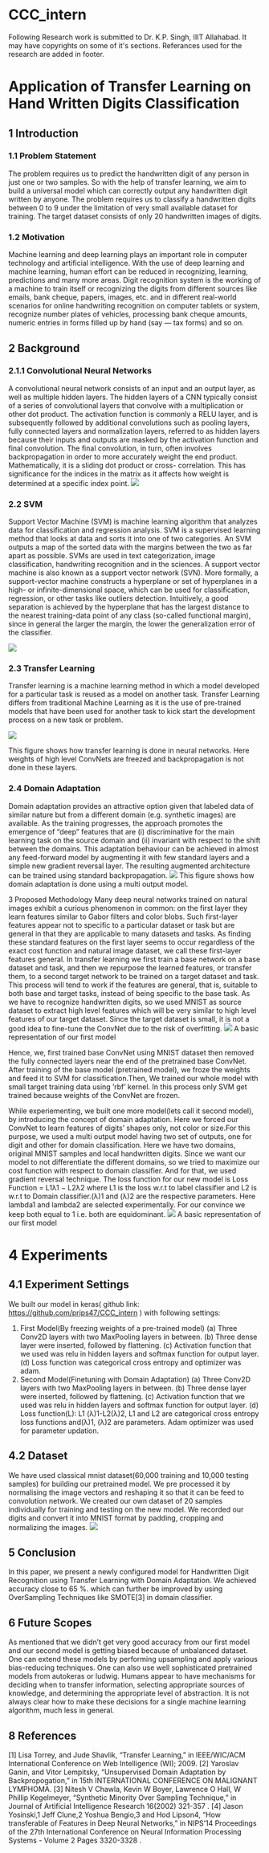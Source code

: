 # CCC_intern
 Following Research work is submitted to Dr. K.P. Singh, IIIT Allahabad. It may have copyrights on some of it's sections. Referances used for the research are added in footer.

# Application of Transfer Learning on Hand Written Digits Classification
## 1 Introduction
### 1.1 Problem Statement
The problem requires us to predict the handwritten digit of any person in just one or two samples. So with the help of transfer learning, we aim to build a universal model which can correctly output any handwritten digit written by anyone.
The problem requires us to classify a handwritten digits between 0 to 9 under the limitation of very small available dataset for training. The target dataset consists of only 20 handwritten images of digits.
### 1.2 Motivation
Machine learning and deep learning plays an important role in computer technology and artificial intelligence. With the use of deep learning and machine learning, human effort can be reduced in recognizing, learning, predictions and many more areas. Digit recognition system is the working of a machine to train itself or recognizing the digits from different sources like emails, bank cheque, papers, images, etc. and in different real-world scenarios for online handwriting recognition on computer tablets or system, recognize number plates of vehicles, processing bank cheque amounts, numeric entries in forms filled up by hand (say — tax forms) and so on.
## 2 Background
### 2.1.1 Convolutional Neural Networks
A convolutional neural network consists of an input and an output layer, as well as multiple hidden layers. The hidden layers of a CNN typically consist of a series of convolutional layers that convolve with a multiplication or other dot product. The activation function is commonly a RELU layer, and is subsequently followed by additional convolutions such as pooling layers, fully connected layers and normalization layers, referred to as hidden layers because their inputs and outputs are masked by the activation function and final convolution. The final convolution, in turn, often involves backpropagation in order to more accurately weight the end product. Mathematically, it is a sliding dot product or cross- correlation. This has significance for the indices in the matrix as it affects how weight is determined at a specific index point.
![](https://i2.wp.com/sefiks.com/wp-content/uploads/2017/11/cnn-procedure.png?resize=560%2C9999&ssl=1)

### 2.2 SVM
Support Vector Machine (SVM) is machine learning algorithm that analyzes data for classification and regression analysis. SVM is a supervised learning method that looks at data and sorts it into one of two categories. An SVM outputs a map of the sorted data with the margins between the two as far apart as possible. SVMs are used in text categorization, image classification, handwriting recognition and in the sciences. A support vector machine is also known as a support vector network (SVN). More formally, a support-vector machine constructs a hyperplane or set of hyperplanes in a high- or infinite-dimensional space, which can be used for classification, regression, or other tasks like outliers detection.
Intuitively, a good separation is achieved by the hyperplane that has the largest distance to the nearest training-data point of any class (so-called functional margin), since in general the larger the margin, the lower the generalization error of the classifier.

![](https://blog-c7ff.kxcdn.com/blog/wp-content/uploads/2017/02/Margin.png)

### 2.3 Transfer Learning
Transfer learning is a machine learning method in which a model developed for a particular task is reused as a model on another task. Transfer Learning differs from traditional Machine Learning as it is the use of pre-trained models that have been used for another task to kick start the development process on a new task or problem.

![](https://paperswithcode.com/media/tasks/transfer-learning_ZXA3KXi.jpg)

This figure shows how transfer learning is done in neural networks. Here weights of high level ConvNets are freezed and backpropagation is not done in these layers.

### 2.4 Domain Adaptation
Domain adaptation provides an attractive option given that labeled data of similar nature but from a different domain (e.g. synthetic images) are available. As the training progresses, the approach promotes the emergence of “deep” features that are (i) discriminative for the main learning task on the source domain and (ii) invariant with respect to the shift between the domains. This adaptation behaviour can be achieved in almost any feed-forward model by augmenting it with few standard layers and a simple new gradient reversal layer. The resulting augmented architecture can be trained using standard backpropagation.
![](https://miro.medium.com/max/2000/1*uDfooQ7EN9YdSRWM-PWeqw.png)
    This figure shows how domain adaptation is done using a multi output model.

3 Proposed Methodology
Many deep neural networks trained on natural images exhibit a curious phenomenon in common: on the first layer they learn features similar to Gabor filters and color blobs. Such first-layer features appear not to specific to a particular dataset or task but are general in that they are applicable to many datasets and tasks. As finding these standard features on the first layer seems to occur regardless of the exact cost function and natural image dataset, we call these first-layer features general.
In transfer learning we first train a base network on a base dataset and task, and then we repurpose the learned features, or transfer them, to a second target network to be trained on a target dataset and task. This process will tend to work if the features are general, that is, suitable to both base and target tasks, instead of being specific to the base task.
As we have to recognize handwritten digits, so we used MNIST as source dataset to extract high level features which will be very similar to high level features of our target dataset.
Since the target dataset is small, it is not a good idea to fine-tune the ConvNet due to the risk of overfitting.
![](https://i.ibb.co/JvKPDBB/figure123.jpg)
A basic representation of our first model


Hence, we, first trained base ConvNet using MNIST dataset then removed the fully connected layers near the end of the pretrained base ConvNet. After training of the base model (pretrained model), we froze the weights and feed it to SVM for classification.Then, We trained our whole model with small target training data using ’rbf’ kernel. In this process only SVM get trained because weights of the ConvNet are frozen.


While experiementing, we built one more model(lets call it second model), by introducing the concept of domain adaptation. Here we forced our ConvNet to learn features of digits’ shapes only, not color or size.For this purpose, we used a multi output model having two set of outputs, one for digit and other for domain classification. Here we have two domains, original MNIST samples and local handwritten digits. Since we want our model to not differentiate the different domains, so we tried to maximize our cost function with respect to domain classifier. And for that, we used gradient reversal technique.
The loss function for our new model is Loss Function = L1λ1 − L2λ2 where L1 is the loss w.r.t to label classifier and L2 is w.r.t to Domain classifier.(λ)1 and (λ)2 are the respective parameters.
Here lambda1 and lambda2 are selected experimentally. For our convince we keep both equal to 1 i.e. both are equidominant.
![](https://i.ibb.co/Bf8TWth/figure124.jpg")
A basic representation of our first model


# 4 Experiments
## 4.1 Experiment Settings
We built our model in keras( github link: https://github.com/prips47/CCC_intern ) with following settings:
1. First Model(By freezing weights of a pre-trained model)
(a) Three Conv2D layers with two MaxPooling layers in between.
(b) Three dense layer were inserted, followed by flattening.
(c) Activation function that we used was relu in hidden layers and softmax function for output layer.
(d) Loss function was categorical cross entropy and optimizer was adam.
2. Second Model(Finetuning with Domain Adaptation)
(a) Three Conv2D layers with two MaxPooling layers in between.
(b) Three dense layer were inserted, followed by flattening.
(c) Activation function that we used was relu in hidden layers and softmax function for output layer.
(d) Loss function(L): L1 (λ)1-L2(λ)2, L1 and L2 are categorical cross entropy loss functions and(λ)1, (λ)2 are parameters. Adam optimizer was used for parameter updation.

## 4.2 Dataset
We have used classical mnist dataset(60,000 training and 10,000 testing samples) for building our pretrained model. We pre processed it by normalising the image vectors and reshaping it so that it can be feed to convolution network. We created our own dataset of 20 samples individually for training and testing on the new model. We recorded our digits and convert it into MNIST format by padding, cropping and normalizing the images.
![](https://i.ibb.co/qWF3jK3/oursample.png)

## 5 Conclusion
In this paper, we present a newly configured model for Handwritten Digit Recognition using Transfer Learning with Domain Adaptation. We achieved accuracy close to 65 %. which can further be improved by using OverSampling Techniques like SMOTE[3] in domain classifier.

## 6 Future Scopes
As mentioned that we didn’t get very good accuracy from our first model and our second model is getting biased because of unbalanced dataset. One can extend these models by performing upsampling and apply various bias-reducing techniques. One can also use well sophisticated pretrained models from autokeras or ludwig.
Humans appear to have mechanisms for deciding when to transfer information, selecting appropriate sources of knowledge, and determining the appropriate level of abstraction. It is not always clear how to make these decisions for a single machine learning algorithm, much less in general.

## 8 References
[1] Lisa Torrey, and Jude Shavlik, “Transfer Learning,” in IEEE/WIC/ACM International Conference on Web Intelligence (WI); 2009.
[2] Yaroslav Ganin, and Vitor Lempitsky, “Unsupervised Domain Adaptation by Backpropogation,” in 15th INTERNATIONAL CONFERENCE ON MALIGNANT LYMPHOMA.
[3] Nitesh V Chawla, Kevin W Boyer, Lawrence O Hall, W Phillip Kegelmeyer, “Synthetic Minority Over Sampling Technique,” in Journal of Artificial Intelligence Research 16(2002) 321-357 .
[4] Jason Yosinski,1 Jeff Clune,2 Yoshua Bengio,3 and Hod Lipson4, “How transferable of Features in Deep Neural Networks,” in NIPS’14 Proceedings of the 27th International Conference on Neural Information Processing Systems - Volume 2 Pages 3320-3328 .
